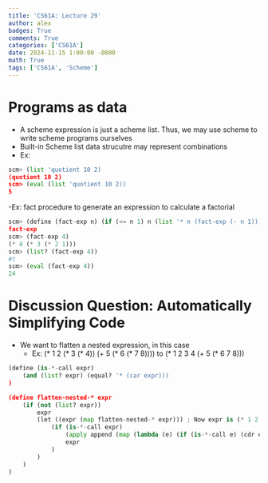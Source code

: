 ```yaml
---
title: 'CS61A: Lecture 29'
author: alex
badges: True
comments: True
categories: ['CS61A']
date: 2024-11-15 1:00:00 -0800
math: True
tags: ['CS61A', 'Scheme']
---
```


# Programs as data
- A scheme expression is just a scheme list. Thus, we may use scheme to write scheme programs ourselves
- Built-in Scheme list data strucutre may represent combinations
- Ex:


```python
scm> (list 'quotient 10 2)
(quotient 10 2)
scm> (eval (list 'quotient 10 2))
5
```

-Ex: fact procedure to generate an expression to calculate a factorial


```python
scm> (define (fact-exp n) (if (<= n 1) n (list '* n (fact-exp (- n 1)))))
fact-exp
scm> (fact-exp 4)
(* 4 (* 3 (* 2 1)))
scm> (list? (fact-exp 4))
#t
scm> (eval (fact-exp 4))
24
```

# Discussion Question: Automatically Simplifying Code
- We want to flatten a nested expression, in this case
    - Ex: (* 1 2 (* 3 (* 4)) (+ 5 (* 6 (* 7 8)))) to (* 1 2 3 4 (+ 5 (* 6 7 8)))


```python
(define (is-*-call expr)
    (and (list? expr) (equal? '* (car expr)))
)

(define flatten-nested-* expr
    (if (not (list? expr))
        expr
        (let ((expr (map flatten-nested-* expr))) ; Now expr is (* 1 2 (* 3 4) (+ 5 (*6 7 8)))
            (if (is-*-call expr)
                (apply append (map (lambda (e) (if (is-*-call e) (cdr e) (list e))) expr))
                expr
            )
        )
    )
)
```
